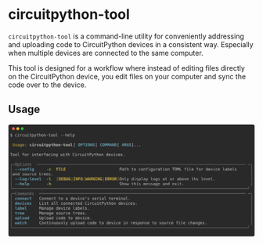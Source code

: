 # circuitpython-tool

`circuitpython-tool` is a command-line utility for conveniently addressing and
uploading code to CircuitPython devices in a consistent way. Especially when
multiple devices are connected to the same computer.

This tool is designed for a workflow where instead of editing files directly on
the CircuitPython device, you edit files on your computer and sync the code over
to the device.

## Usage
![`circuitpython-tool --help`](./images/usage.svg)

